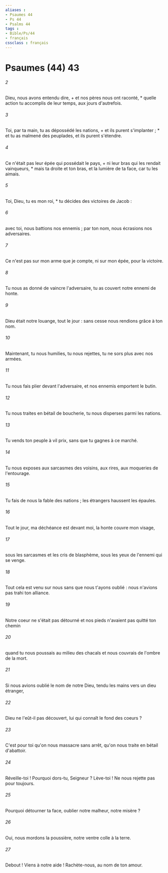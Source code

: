 ```yaml
---
aliases : 
- Psaumes 44
- Ps 44
- Psalms 44
tags : 
- Bible/Ps/44
- français
cssclass : français
---
```


# Psaumes (44) 43

###### 2
Dieu, nous avons entendu dire, + et nos pères nous ont raconté, * quelle action tu accomplis de leur temps, aux jours d'autrefois.
###### 3
Toi, par ta main, tu as dépossédé les nations, + et ils purent s'implanter ; * et tu as malmené des peuplades, et ils purent s'étendre.
###### 4
Ce n'était pas leur épée qui possédait le pays, + ni leur bras qui les rendait vainqueurs, * mais ta droite et ton bras, et la lumière de ta face, car tu les aimais.
###### 5
Toi, Dieu, tu es mon roi, * tu décides des victoires de Jacob :
###### 6
avec toi, nous battions nos ennemis ; par ton nom, nous écrasions nos adversaires.
###### 7
Ce n'est pas sur mon arme que je compte, ni sur mon épée, pour la victoire.
###### 8
Tu nous as donné de vaincre l'adversaire, tu as couvert notre ennemi de honte.
###### 9
Dieu était notre louange, tout le jour : sans cesse nous rendions grâce à ton nom.
###### 10
Maintenant, tu nous humilies, tu nous rejettes, tu ne sors plus avec nos armées.
###### 11
Tu nous fais plier devant l'adversaire, et nos ennemis emportent le butin.
###### 12
Tu nous traites en bétail de boucherie, tu nous disperses parmi les nations.
###### 13
Tu vends ton peuple à vil prix, sans que tu gagnes à ce marché.
###### 14
Tu nous exposes aux sarcasmes des voisins, aux rires, aux moqueries de l'entourage.
###### 15
Tu fais de nous la fable des nations ; les étrangers haussent les épaules.
###### 16
Tout le jour, ma déchéance est devant moi, la honte couvre mon visage,
###### 17
sous les sarcasmes et les cris de blasphème, sous les yeux de l'ennemi qui se venge.
###### 18
Tout cela est venu sur nous sans que nous t'ayons oublié : nous n'avions pas trahi ton alliance.
###### 19
Notre coeur ne s'était pas détourné et nos pieds n'avaient pas quitté ton chemin
###### 20
quand tu nous poussais au milieu des chacals et nous couvrais de l'ombre de la mort.
###### 21
Si nous avions oublié le nom de notre Dieu, tendu les mains vers un dieu étranger,
###### 22
Dieu ne l'eût-il pas découvert, lui qui connaît le fond des coeurs ?
###### 23
C'est pour toi qu'on nous massacre sans arrêt, qu'on nous traite en bétail d'abattoir.
###### 24
Réveille-toi ! Pourquoi dors-tu, Seigneur ? Lève-toi ! Ne nous rejette pas pour toujours.
###### 25
Pourquoi détourner ta face, oublier notre malheur, notre misère ?
###### 26
Oui, nous mordons la poussière, notre ventre colle à la terre.
###### 27
Debout ! Viens à notre aide ! Rachète-nous, au nom de ton amour.
